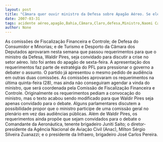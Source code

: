 ```yaml
---
layout: post
title: "Câmara quer ouvir ministro da Defesa sobre Apagão Aéreo. Se ele não ficar preso na Bahia, é claro!"
date: 2007-03-31
tags: acidente aéreo,apagão,Bahia,Câmara,Claro,defesa,Ministro,Naomi Campbell,preso
author: None
---
```

As comissões de Fiscalização Financeira e Controle; de Defesa do Consumidor e Minorias; e de Turismo e Desporto da Câmara dos Deputados aprovaram nesta semana que passou requerimentos para que o ministro da Defesa, Waldir Pires, seja convidado para discutir a crise no setor aéreo. Isto foi antes do apagão de sexta-feira.
A apresentação dos requerimentos faz parte de estratégia do PFL para pressionar o governo a debater o assunto. 
O partido já apresentou o mesmo pedido de audiência em outras duas comissões.
As comissões aprovaram os requerimentos na última quinta-feira (28), mas ainda não conseguiram agendar a vinda do ministro, que será coordenada pela Comissão de Fiscalização Financeira e Controle. 
Originalmente os requerimentos pediam a convocação do ministro, mas o texto acabou sendo modificado para que Waldir Pires seja apenas convidado para o debate. Alguns parlamentares discutem a possibilidade propor que o ministro participe de uma comissão geral no plenário em vez das audiências públicas.
Além de Waldir Pires, os requerimentos ainda propõe que sejam convidados para o debate o Comandante da Aeronáutica, tenente brigadeiro Juniti Saito; o diretor-presidente da Agência Nacional de Aviação Civil (Anac), Milton Sérgio Silveira Zuanazzi; e o presidente da Infraero, brigadeiro José Carlos Pereira. 